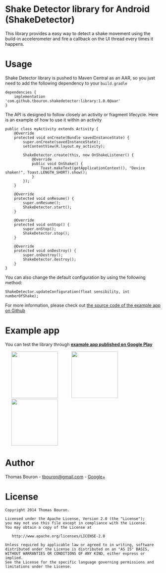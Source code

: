 Shake Detector library for Android (ShakeDetector)
========

This library provides a easy way to detect a shake movement using the build-in accelerometer and fire
a callback on the UI thread every times it happens.

Usage
=======

Shake Detector library is pushed to Maven Central as an AAR, so you just need to add the following dependency to your `build.gradle`

    dependencies {
        implementation 'com.github.tbouron.shakedetector:library:1.0.0@aar'
    }

The API is designed to follow closely an activity or fragment lifecycle. Here is an example of how
to use it within an activity

    public class myActivity extends Activity {
        @Override
        protected void onCreate(Bundle savedInstanceState) {
            super.onCreate(savedInstanceState);
            setContentView(R.layout.my_activity);

            ShakeDetector.create(this, new OnShakeListener() {
                @Override
                public void OnShake() {
                    Toast.makeText(getApplicationContext(), "Device shaken!", Toast.LENGTH_SHORT).show();
                }
            });
        }

        @Override
        protected void onResume() {
            super.onResume();
            ShakeDetector.start();
        }

        @Override
        protected void onStop() {
            super.onStop();
            ShakeDetector.stop();
        }

        @Override
        protected void onDestroy() {
            super.onDestroy();
            ShakeDetector.destroy();
        }
    }

You can also change the default configuration by using the following method:

    ShakeDetector.updateConfiguration(float sensibility, int numberOfShake);

For more information, please check out [the source code of the example app on Github](https://github.com/tbouron/ShakeDetector/blob/master/example/src/main/java/com/github/tbouron/shakedetector/example/MainActivity.java)

Example app
=======

You can test the library through **[example app published on Google Play](https://play.google.com/store/apps/details?id=com.github.tbouron.shakedetector.example)**

<img src="https://raw.githubusercontent.com/tbouron/ShakeDetector/master/art/screenshots/en/device-2014-03-21-095736.png" width="150" hspace="20">
<img src="https://raw.githubusercontent.com/tbouron/ShakeDetector/master/art/screenshots/en/device-2014-03-21-095822.png" width="150" hspace="20">
<img src="https://raw.githubusercontent.com/tbouron/ShakeDetector/master/art/screenshots/en/device-2014-03-21-095850.png" width="150" hspace="20">

Author
=======

Thomas Bouron - [tbouron@gmail.com](mailto:tbouron@gmail.com) - [Google+](https://plus.google.com/u/0/104567775398355774153/posts)

License
=======

    Copyright 2014 Thomas Bouron.

    Licensed under the Apache License, Version 2.0 (the "License");
    you may not use this file except in compliance with the License.
    You may obtain a copy of the License at

       http://www.apache.org/licenses/LICENSE-2.0

    Unless required by applicable law or agreed to in writing, software
    distributed under the License is distributed on an "AS IS" BASIS,
    WITHOUT WARRANTIES OR CONDITIONS OF ANY KIND, either express or implied.
    See the License for the specific language governing permissions and
    limitations under the License.
